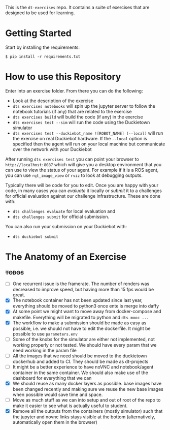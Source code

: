 This is the `dt-exercises` repo. It contains a suite of exercises that are designed to be used for learning. 

# Getting Started

Start by installing the requirements:

    $ pip install -r requirements.txt



# How to use this Repository

Enter into an exercise folder. From there you can do the following:

 - Look at the description of the exercise
 - `dts exercises notebooks` will spin up the jupyter server to follow the notebook tutorials (if any) that are related to the exercise
 - `dts exercises build` will build the code (if any) in the exercise 
 - `dts exercises test --sim` will run the code using the Duckietown simulator
 - `dts exercises test --duckiebot_name ![ROBOT_NAME] (--local)` will run the exercise on real Duckiebot hardware. If the `--local` option is specified then the agent will run on your local machine but communicate over the network with your Duckiebot
 
 After running `dts exercises test` you can point your browser to `http://localhost:8087` which will give you a desktop environment that you can use to view the status of your agent. For example if it is a ROS agent, you can use `rqt_image_view` or `rviz` to look at debugging outputs. 
 
 
Typically there will be code for you to edit. Once you are happy with your code, in many cases you can *evaluate* it locally or *submit* it to a challenges for official evaluation against our challenge infrastructure. These are done with:

 - `dts challenges evaluate` for local evaluation and 
 - `dts challenges submit` for official submission. 
 
You can also run your submission on your Duckiebot with:

 - `dts duckiebot submit`
 

# The Anatomy of an Exercise



### ~~TODOS~~

- [ ] One recurrent issue is the framerate. The number of renders was decreased to improve speed, but having more than 15 fps would be great.
- [x] The notebook container has not been updated since last year, everything should be moved to python3 once ente is merge into daffy
- [x] At some point we might want to move away from docker-compose and makefile. Everything will be migrated to python and `dts mooc ...`
- [x] The workflow to make a submission should be made as easy as possible, i.e. we should not have to edit the dockerfile. It might be possible to use `parameters.env`
- [ ] Some of the knobs for the simulator are either not implemented, not working properly or not tested. We should have every param that we need working in the param file
- [ ] All the images that we need should be moved to the duckietown dockerhub and added to CI. They should be made as dt-projects
- [ ] It might be a better experience to have noVNC and notebook/agent container in the same container. We should also make use of the dashboard for everything that we can
- [x] We should reuse as many docker layers as possible. base images have been changed recently and making sure we reuse the new base images when possible would save time and space.
- [ ] Move as much stuff as we can into setup and out of root of the repo to make it easier to see what is actually useful to student.
- [x] Remove all the outputs from the containers (mostly simulator) such that the jupyter and novnc links stays visible at the bottom (alternatively, automatically open them in the browser)
